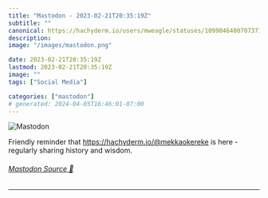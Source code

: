 ```yaml
---
title: "Mastodon - 2023-02-21T20:35:19Z"
subtitle: ""
canonical: https://hachyderm.io/users/mweagle/statuses/109904640070737166
description:
image: "/images/mastodon.png"

date: 2023-02-21T20:35:19Z
lastmod: 2023-02-21T20:35:19Z
image: ""
tags: ["Social Media"]

categories: ["mastodon"]
# generated: 2024-04-05T16:46:01-07:00
---
```

![Mastodon](/images/mastodon.png)

<p>Friendly reminder that <a href="https://hachyderm.io/@mekkaokereke" target="_blank" rel="nofollow noopener noreferrer" translate="no"><span class="invisible">https://</span><span class="">hachyderm.io/@mekkaokereke</span><span class="invisible"></span></a> is here - regularly sharing history and wisdom.</p>


###### [Mastodon Source 🐘](https://hachyderm.io/@mweagle/109904640070737166)

___
